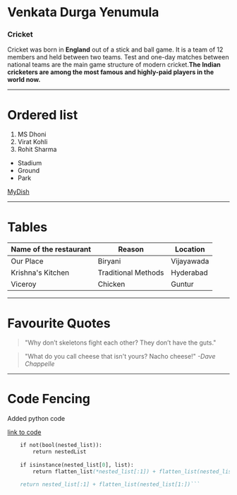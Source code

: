 
# Venkata Durga Yenumula
### Cricket

Cricket was born in **England** out of a stick and ball game. It is a team of 12 members and held between two teams. Test and one-day matches between national teams are the main game structure of modern cricket.**The Indian cricketers are among the most famous and highly-paid players in the world now.**

---
# Ordered list
1. MS Dhoni
2. Virat Kohli
3. Rohit Sharma

* Stadium
* Ground
* Park

[MyDish](./MyDish.md)

---
# Tables
|Name of the restaurant|Reason|Location|
|------------------------|-------|----------|
|Our Place|Biryani|Vijayawada|
|Krishna's Kitchen |Traditional Methods|Hyderabad|
|Viceroy|Chicken|Guntur|
---
# Favourite Quotes
> "Why don’t skeletons fight each other? They don’t have the guts."

> "What do you call cheese that isn't yours? Nacho cheese!"
_-Dave Chappelle_

---
# Code Fencing

Added python code 

[link to code](https://code.pieces.app/collections/python)

```def flatten_list(nested_list):
    if not(bool(nested_list)):
        return nestedList
 
    if isinstance(nested_list[0], list):
        return flatten_list(*nested_list[:1]) + flatten_list(nested_list[1:])
 
    return nested_list[:1] + flatten_list(nested_list[1:])```




